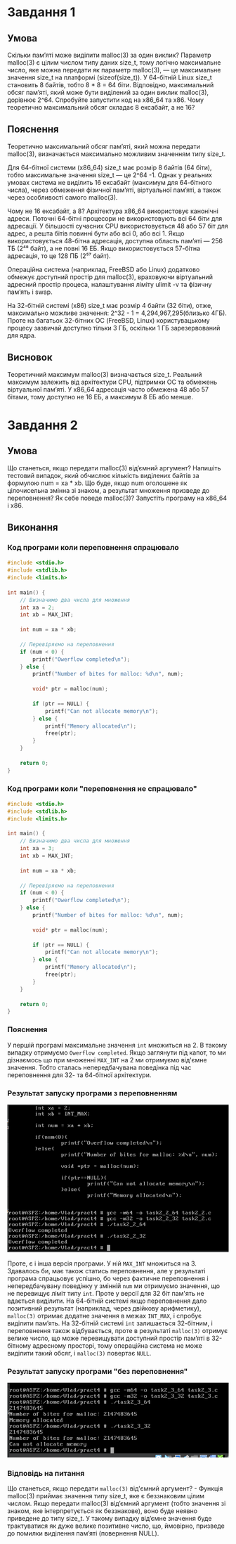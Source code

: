 
# Завдання 1

## Умова

Скільки пам’яті може виділити malloc(3) за один виклик?
Параметр malloc(3) є цілим числом типу даних size_t, тому логічно максимальне число, яке можна передати як параметр malloc(3), — це максимальне значення size_t на платформі (sizeof(size_t)). У 64-бітній Linux size_t становить 8 байтів, тобто 8 * 8 = 64 біти. Відповідно, максимальний обсяг пам’яті, який може бути виділений за один виклик malloc(3), дорівнює 2^64. Спробуйте запустити код на x86_64 та x86. Чому теоретично максимальний обсяг складає 8 ексабайт, а не 16?

## Пояснення

Теоретично максимальний обсяг пам’яті, який можна передати malloc(3), визначається максимально можливим значенням типу size_t.

Для 64-бітної системи (x86_64) size_t має розмір 8 байтів (64 біти), тобто максимальне значення size_t — це 2^64 -1. Однак у реальних умовах система не виділить 16 ексабайт (максимум для 64-бітного числа), через обмеження фізичної пам’яті, віртуальної пам’яті, а також через особливості самого malloc(3).

Чому не 16 ексабайт, а 8?
Архітектура x86_64 використовує канонічні адреси. Поточні 64-бітні процесори не використовують всі 64 біти для адресації. У більшості сучасних CPU використовується 48 або 57 біт для адрес, а решта бітів повинні бути або всі 0, або всі 1. Якщо використовується 48-бітна адресація, доступна область пам’яті — 256 ТБ (2⁴⁸ байт), а не повні 16 ЕБ. Якщо використовується 57-бітна адресація, то це 128 ПБ (2⁵⁷ байт).

Операційна система (наприклад, FreeBSD або Linux) додатково обмежує доступний простір для malloc(3), враховуючи віртуальний адресний простір процеса, налаштування ліміту ulimit -v та фізичну пам’ять і swap.

На 32-бітній системі (x86) size_t має розмір 4 байти (32 біти), отже, максимально можливе значення: 2^32 - 1 = 4,294,967,295(близько 4ГБ). Проте на багатьох 32-бітних ОС (FreeBSD, Linux) користувацькому процесу зазвичай доступно тільки 3 ГБ, оскільки 1 ГБ зарезервований для ядра.

## Висновок
Теоретичний максимум malloc(3) визначається size_t. Реальний максимум залежить від архітектури CPU, підтримки ОС та обмежень віртуальної пам’яті. У x86_64 адресація часто обмежена 48 або 57 бітами, тому доступно не 16 ЕБ, а максимум 8 ЕБ або менше.

# Завдання 2

## Умова

Що станеться, якщо передати malloc(3) від’ємний аргумент? Напишіть тестовий випадок, який обчислює кількість виділених байтів за формулою num = xa * xb. Що буде, якщо num оголошене як цілочисельна змінна зі знаком, а результат множення призведе до переповнення? Як себе поведе malloc(3)? Запустіть програму на x86_64 і x86.

## Виконання

### Код програми коли переповнення спрацювало

```c
#include <stdio.h>
#include <stdlib.h>
#include <limits.h>

int main() {
    // Визначимо два числа для множення
    int xa = 2;
    int xb = MAX_INT;
    
    int num = xa * xb;
    
    // Перевіряємо на переповнення
    if (num < 0) {
        printf("Owerflow completed\n");
    } else {
        printf("Number of bites for malloc: %d\n", num);
        
        void* ptr = malloc(num);
        
        if (ptr == NULL) {
            printf("Can not allocate memory\n");
        } else {
            printf("Memory allocated\n");
            free(ptr);
        }
    }

    return 0;
}
```

### Код програми коли "переповнення не спрацювало"

```c
#include <stdio.h>
#include <stdlib.h>
#include <limits.h>

int main() {
    // Визначимо два числа для множення
    int xa = 3;
    int xb = MAX_INT;
    
    int num = xa * xb;
    
    // Перевіряємо на переповнення
    if (num < 0) {
        printf("Owerflow completed\n");
    } else {
        printf("Number of bites for malloc: %d\n", num);
        
        void* ptr = malloc(num);
        
        if (ptr == NULL) {
            printf("Can not allocate memory\n");
        } else {
            printf("Memory allocated\n");
            free(ptr);
        }
    }

    return 0;
}
```

### Пояснення

У першій програмі максимальне значення `int` множиться на 2. В такому випадку отримуємо `Owerflow completed`. Якщо заглянути під капот, то ми дізнаємось що при множенні `MAX_INT` на 2 ми отримуємо від'ємне значення. Тобто сталась непередбачувана поведінка під час переповнення для 32- та 64-бітної архітектури.

### Результат запуску програми з переповненням

![](task2/task2_2_1.png)

Проте, є і інша версія програми. У ній `MAX_INT` множиться на 3. Здавалось би, має також статись переповнення, але у результаті програма спрацьовує успішно, бо через фактичне переповнення і непередбачувану поведінку у змінній `num` ми отримуємо значення, що не перевищує ліміт типу `int`. Проте у версії для 32 біт пам'ять не вдається виділити. На 64-бітній системі якщо переповнення дало позитивний результат (наприклад, через двійкову арифметику), `malloc(3)` отримає додатне значення в межах `INT_MAX`, і спробує виділити пам’ять. На 32-бітній системі `int` залишається 32-бітним, і переповнення також відбувається, проте в результаті `malloc(3)` отримує велике число, що може перевищувати доступний простір пам’яті в 32-бітному адресному просторі, тому операційна система не може виділити такий обсяг, і `malloc(3)` повертає `NULL`.

### Результат запуску програми "без переповнення"

![](task2/task2_2_2.png)

### Відповідь на питання

Що станеться, якщо передати `malloc(3)` від'ємний аргумент? - Функція malloc(3) приймає значення типу size_t, яке є беззнаковим цілим числом. Якщо передати malloc(3) від’ємний аргумент (тобто значення зі знаком, яке інтерпретується як беззнакове), воно буде неявно приведене до типу size_t. У такому випадку від’ємне значення буде трактуватися як дуже велике позитивне число, що, ймовірно, призведе до помилки виділення пам’яті (повернення NULL).

